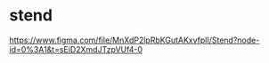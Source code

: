# stend

https://www.figma.com/file/MnXdP2lpRbKGutAKxvfplI/Stend?node-id=0%3A1&t=sEiD2XmdJTzpVUf4-0
